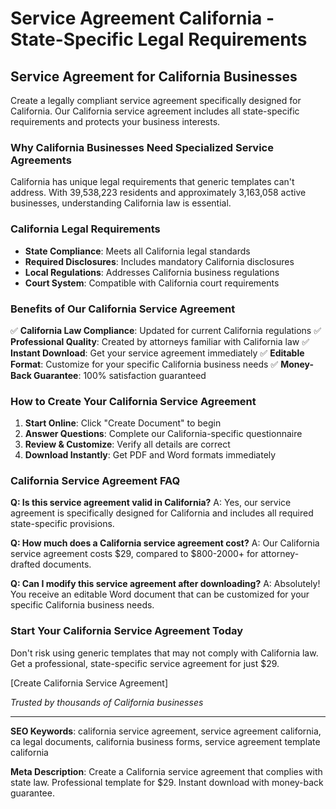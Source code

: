 # Service Agreement California - State-Specific Legal Requirements

## Service Agreement for California Businesses

Create a legally compliant service agreement specifically designed for California. Our California service agreement includes all state-specific requirements and protects your business interests.

### Why California Businesses Need Specialized Service Agreements

California has unique legal requirements that generic templates can't address. With 39,538,223 residents and approximately 3,163,058 active businesses, understanding California law is essential.

### California Legal Requirements

- **State Compliance**: Meets all California legal standards
- **Required Disclosures**: Includes mandatory California disclosures
- **Local Regulations**: Addresses California business regulations
- **Court System**: Compatible with California court requirements

### Benefits of Our California Service Agreement

✅ **California Law Compliance**: Updated for current California regulations
✅ **Professional Quality**: Created by attorneys familiar with California law
✅ **Instant Download**: Get your service agreement immediately
✅ **Editable Format**: Customize for your specific California business needs
✅ **Money-Back Guarantee**: 100% satisfaction guaranteed

### How to Create Your California Service Agreement

1. **Start Online**: Click "Create Document" to begin
2. **Answer Questions**: Complete our California-specific questionnaire
3. **Review & Customize**: Verify all details are correct
4. **Download Instantly**: Get PDF and Word formats immediately

### California Service Agreement FAQ

**Q: Is this service agreement valid in California?**
A: Yes, our service agreement is specifically designed for California and includes all required state-specific provisions.

**Q: How much does a California service agreement cost?**
A: Our California service agreement costs $29, compared to $800-2000+ for attorney-drafted documents.

**Q: Can I modify this service agreement after downloading?**
A: Absolutely! You receive an editable Word document that can be customized for your specific California business needs.

### Start Your California Service Agreement Today

Don't risk using generic templates that may not comply with California law. Get a professional, state-specific service agreement for just $29.

[Create California Service Agreement]

*Trusted by thousands of California businesses*

---

**SEO Keywords**: california service agreement, service agreement california, ca legal documents, california business forms, service agreement template california

**Meta Description**: Create a California service agreement that complies with state law. Professional template for $29. Instant download with money-back guarantee.
